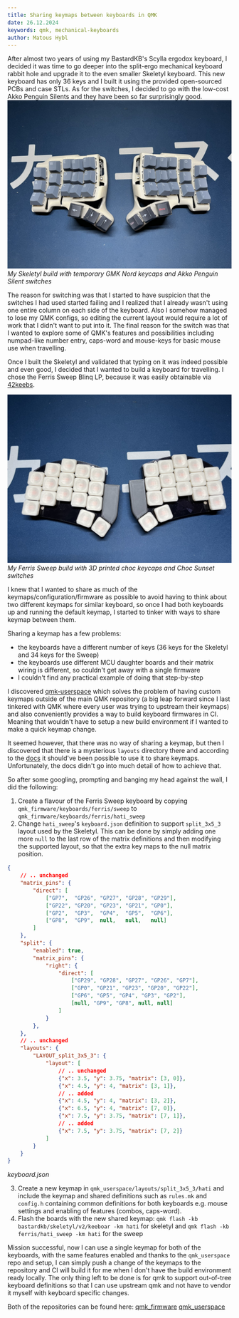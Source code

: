 ```yaml
---
title: Sharing keymaps between keyboards in QMK
date: 26.12.2024
keywords: qmk, mechanical-keyboards
author: Matous Hybl
---
```

After almost two years of using my BastardKB's Scylla ergodox keyboard, I decided it was time to go deeper into the split-ergo mechanical keyboard rabbit hole and upgrade it to the even smaller Skeletyl keyboard. This new keyboard has only 36 keys and I built it using the provided open-sourced PCBs and case STLs. As for the switches, I decided to go with the low-cost Akko Penguin Silents and they have been so far surprisingly good. ![](skeletyl.jpeg)
_My Skeletyl build with temporary GMK Nord keycaps and Akko Penguin Silent switches_

The reason for switching was that I started to have suspicion that the switches I had used started failing and I realized that I already wasn't using one entire column on each side of the keyboard. Also I somehow managed to lose my QMK configs, so editing the current layout would require a lot of work that I didn't want to put into it.
The final reason for the switch was that I wanted to explore some of QMK's features and possibilities including numpad-like number entry, caps-word and mouse-keys for basic mouse use when travelling.

Once I built the Skeletyl and validated that typing on it was indeed possible and even good, I decided that I wanted to build a keyboard for travelling. I chose the Ferris Sweep Blinq LP, because it was easily obtainable via [42keebs](http://42keebs.eu). 

![](sweep.jpeg)
_My Ferris Sweep build with 3D printed choc keycaps and Choc Sunset switches_

I knew that I wanted to share as much of the keymaps/configuration/firmware as possible to avoid having to think about two different keymaps for similar keyboard, so once I had both keyboards up and running the default keymap, I started to tinker with ways to share keymap between them.

Sharing a keymap has a few problems:

* the keyboards have a different number of keys (36 keys for the Skeletyl and 34 keys for the Sweep)
* the keyboards use different MCU daughter boards and their matrix wiring is different, so couldn't get away with a single firmware
* I couldn't find any practical example of doing that step-by-step

I discovered [qmk-userspace](http://github.com/qmk/qmk_userspace) which solves the problem of having custom keymaps outside of the main QMK repository (a big leap forward since I last tinkered with QMK where every user was trying to upstream their keymaps) and also conveniently provides a way to build keyboard firmwares in CI. Meaning that wouldn't have to setup a new build environment if I wanted to make a quick keymap change.

It seemed however, that there was no way of sharing a keymap, but then I discovered that there is a mysterious `layouts` directory there and according to the [docs](https://docs.qmk.fm/feature_userspace) it should've been possible to use it to share keymaps. 
Unfortunately, the docs didn't go into much detail of how to achieve that.

So after some googling, prompting and banging my head against the wall, I did the following:

1. Create a flavour of the Ferris Sweep keyboard by copying `qmk_firmware/keyboards/ferris/sweep` to `qmk_firmware/keyboards/ferris/hati_sweep`
2. Change `hati_sweep`'s `keyboard.json` definition to support `split_3x5_3` layout used by the Skeletyl. This can be done by simply adding one more `null` to the last row of the matrix definitions and then modifying the supported layout, so that the extra key maps to the null matrix position.
   
```json
{
	// .. unchanged
	"matrix_pins": {
	    "direct": [
	        ["GP7",  "GP26", "GP27", "GP28", "GP29"],
	        ["GP22", "GP20", "GP23", "GP21", "GP0"],
		    ["GP2",  "GP3",  "GP4",  "GP5",  "GP6"],
	        ["GP8",  "GP9",  null,   null,   null]
	    ]
	},
	"split": {
	    "enabled": true,
	    "matrix_pins": {
			"right": {
			    "direct": [
			        ["GP29", "GP28", "GP27", "GP26", "GP7"],
		            ["GP0", "GP21", "GP23", "GP20", "GP22"],
		            ["GP6", "GP5", "GP4", "GP3", "GP2"],
		            [null, "GP9", "GP8", null, null]
		        ]
		    }
	    },
	},
	// .. unchanged
	"layouts": {
	    "LAYOUT_split_3x5_3": {
	        "layout": [
				// .. unchanged
	            {"x": 3.5, "y": 3.75, "matrix": [3, 0]},
	            {"x": 4.5, "y": 4, "matrix": [3, 1]},
				// .. added
	            {"x": 4.5, "y": 4, "matrix": [3, 2]},
	            {"x": 6.5, "y": 4, "matrix": [7, 0]},
	            {"x": 7.5, "y": 3.75, "matrix": [7, 1]},
				// .. added
	            {"x": 7.5, "y": 3.75, "matrix": [7, 2]}
	        ]
	    }
	}
}
```
_keyboard.json_

3. Create a new keymap in `qmk_userspace/layouts/split_3x5_3/hati` and include the keymap and shared definitions such as `rules.mk` and `config.h` containing common definitions for both keyboards e.g. mouse settings and enabling of features (combos, caps-word).
4. Flash the boards with the new shared keymap:
   `qmk flash -kb bastardkb/skeletyl/v2/keeboar -km hati` for skeletyl and
   `qmk flash -kb ferris/hati_sweep -km hati` for the sweep

Mission successful, now I can use a single keymap for both of the keyboards, with the same features enabled and thanks to the `qmk_userspace` repo and setup, I can simply push a change of the keymaps to the repository and CI will build it for me when I don't have the build environment ready locally.
The only thing left to be done is for qmk to support out-of-tree keyboard definitions so that I can use upstream qmk and not have to vendor it myself with keyboard specific changes.
   
Both of the repositories can be found here: [qmk_firmware](https://github.com/matoushybl/qmk_firmware)
[qmk_userspace](https://github.com/matoushybl/qmk_userspace)